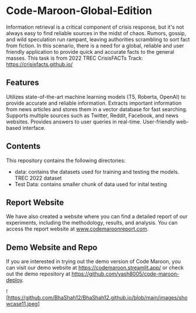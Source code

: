 # Code-Maroon-Global-Edition

Information retrieval is a critical component of crisis response, but it's not always easy to find reliable sources in the midst of chaos. Rumors, gossip, and wild speculation run rampant, leaving authorities scrambling to sort fact from fiction. In this scenario, there is a need for a global, reliable and user friendly application to provide quick and accurate facts to the general masses.
This task is from 2022 TREC CrisisFACTs Track: https://crisisfacts.github.io/

## Features
Utilizes state-of-the-art machine learning models (T5, Roberta, OpenAI) to provide accurate and reliable information.
Extracts important information from news articles and stores them in a vector database for fast searching.
Supports multiple sources such as Twitter, Reddit, Facebook, and news websites.
Provides answers to user queries in real-time.
User-friendly web-based interface.

## Contents

This repository contains the following directories:

* data: contains the datasets used for training and testing the models. TREC 2022 dataset
* Test Data: contains smaller chunk of data used for inital testing

## Report Website

We have also created a website where you can find a detailed report of our experiments, including the methodology, results, and analysis. You can access the report website at www.codemaroonreport.com.

## Demo Website and Repo

If you are interested in trying out the demo version of Code Maroon, you can visit our demo website at https://codemaroon.streamlit.app/ or check out the demo repository at https://github.com/yash8005/code-maroon-deploy.

![https://github.com/BhaShah12/BhaShah12.github.io/blob/main/images/showcase11.jpeg]



